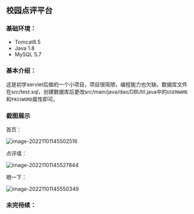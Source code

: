 ## 校园点评平台

### 基础环境：

* Tomcat8.5
* Java 1.8
* MySQL 5.7

### 基本介绍：

这是初学servlet后做的一个小项目，项目很简陋，编程能力也欠缺。数据库文件在src/test.sql，创建数据库后更改src/main/java/dao/DBUtil.java中的`USERNAME`和`PASSWORD`属性即可。

### 截图展示

首页：

![image-20221101145502516](https://cos.youngsay.cn/blog/202211011458876.png)

点评墙：

![image-20221101145527844](https://cos.youngsay.cn/blog/202211011458301.png)

晒一下：

![image-20221101145550349](https://cos.youngsay.cn/blog/202211011458691.png)

### 未完待续：

